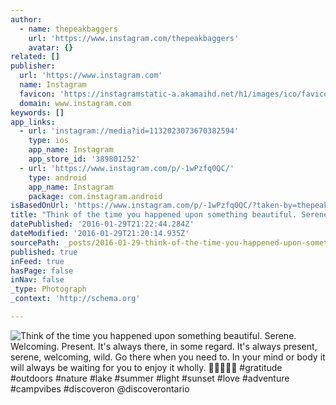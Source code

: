 ```yaml
---
author:
  - name: thepeakbaggers
    url: 'https://www.instagram.com/thepeakbaggers'
    avatar: {}
related: []
publisher:
  url: 'https://www.instagram.com'
  name: Instagram
  favicon: 'https://instagramstatic-a.akamaihd.net/h1/images/ico/favicon.ico/7cdab0872b15.ico'
  domain: www.instagram.com
keywords: []
app_links:
  - url: 'instagram://media?id=1132023073670382594'
    type: ios
    app_name: Instagram
    app_store_id: '389801252'
  - url: 'https://www.instagram.com/p/-1wPzfq0QC/'
    type: android
    app_name: Instagram
    package: com.instagram.android
isBasedOnUrl: 'https://www.instagram.com/p/-1wPzfq0QC/?taken-by=thepeakbaggers'
title: "Think of the time you happened upon something beautiful. Serene. Welcoming. Present. It's always there, in some regard. It's always present, serene, welcoming, wild. Go there when you need to. In your mind or body it will always be waiting for you to enjoy it wholly. \uD83D\uDE4F\uD83C\uDFFD\uD83C\uDF32\uD83D\uDE4F\uD83C\uDFFD #gratitude #outdoors #nature #lake #summer #light #sunset #love #adventure #campvibes #discoveron @discoverontario"
datePublished: '2016-01-29T21:22:44.284Z'
dateModified: '2016-01-29T21:20:14.935Z'
sourcePath: _posts/2016-01-29-think-of-the-time-you-happened-upon-something-beautiful-ser.md
published: true
inFeed: true
hasPage: false
inNav: false
_type: Photograph
_context: 'http://schema.org'

---
```

![Think of the time you happened upon something beautiful&period; Serene&period; Welcoming&period; Present&period; It's always there&comma; in some regard&period; It's always present&comma; serene&comma; welcoming&comma; wild&period; Go there when you need to&period; In your mind or body it will always be waiting for you to enjoy it wholly&period;  &num;gratitude &num;outdoors &num;nature &num;lake &num;summer &num;light &num;sunset &num;love &num;adventure &num;campvibes &num;discoveron &commat;discoverontario](https://scontent.cdninstagram.com/t51.2885-15/s640x640/sh0.08/e35/12256613_146589322368730_1276675819_n.jpg)